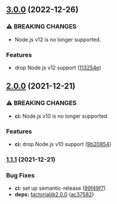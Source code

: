 ## [3.0.0](https://github.com/KenanY/socket-colors-chance/compare/2.0.0...3.0.0) (2022-12-26)


### ⚠ BREAKING CHANGES

* Node.js v12 is no longer supported.

### Features

* drop Node.js v12 support ([113254e](https://github.com/KenanY/socket-colors-chance/commit/113254eeb3b4aef6d84a0743108fa915eb19f96b))

## [2.0.0](https://github.com/KenanY/socket-colors-chance/compare/1.1.1...2.0.0) (2021-12-21)


### ⚠ BREAKING CHANGES

* **ci:** Node.js v10 is no longer supported.

### Features

* **ci:** drop Node.js v10 support ([9b20854](https://github.com/KenanY/socket-colors-chance/commit/9b2085401f3cd9aa54de23e395c2d8980df1dc04))

### [1.1.1](https://github.com/KenanY/socket-colors-chance/compare/1.1.0...1.1.1) (2021-12-21)


### Bug Fixes

* **ci:** set up semantic-release ([99f49f7](https://github.com/KenanY/socket-colors-chance/commit/99f49f73a27ef1bfa3338e438d923040c212c2eb))
* **deps:** factorial@2.0.0 ([ac37582](https://github.com/KenanY/socket-colors-chance/commit/ac3758225eb983c42845bcf1523774929f0ae80e))
